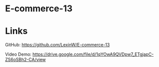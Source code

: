 # E-commerce-13

# Links 


GitHub:
https://github.com/LexinW/E-commerce-13

Video Demo: 
https://drive.google.com/file/d/1qYOwA9QVDpw7_ETgjapC-ZS6oSBh2-CA/view


